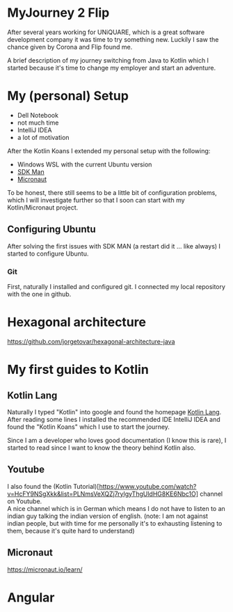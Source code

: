 # MyJourney 2 Flip
After several years working for UNiQUARE, which is a great software development company it was time to try something new.
Luckily I saw the chance given by Corona and Flip found me.

A brief description of my journey switching from Java to Kotlin which I started because it's time to change my employer and start an adventure.

# My (personal) Setup
- Dell Notebook
- not much time
- IntelliJ IDEA
- a lot of motivation

After the Kotlin Koans I extended my personal setup with the following:
- Windows WSL with the current Ubuntu version
- [SDK Man](https://sdkman.io/)
- [Micronaut](https://micronaut.io/)

To be honest, there still seems to be a little bit of configuration problems, which I will investigate further so that I soon can start with my Kotlin/Micronaut project. 
## Configuring Ubuntu
After solving the first issues with SDK MAN (a restart did it ... like always) I started to configure Ubuntu.   
### Git
First, naturally I installed and configured git. 
I connected my local repository with the one in github.

# Hexagonal architecture
https://github.com/jorgetovar/hexagonal-architecture-java

# My first guides to Kotlin
## Kotlin Lang
Naturally I typed "Kotlin" into google and found the homepage [Kotlin Lang](https://kotlinlang.org).   
After reading some lines I installed the recommended IDE IntelliJ IDEA and found the "Kotlin Koans" which I use to start the journey.

Since I am a developer who loves good documentation (I know this is rare), I started to read since I want to know the theory behind Kotlin also.

## Youtube
I also found the (Kotlin Tutorial)[https://www.youtube.com/watch?v=HcFY9NSgXkk&list=PLNmsVeXQZj7rylgyThgUldHG8KE6Nbc1O] channel on Youtube.  
A nice channel which is in German which means I do not have to listen to an indian guy talking the indian version of english. (note: I am not against indian people, but with time for me personally it's to exhausting listening to them, because it's quite hard to understand)

## Micronaut
https://micronaut.io/learn/



# Angular


